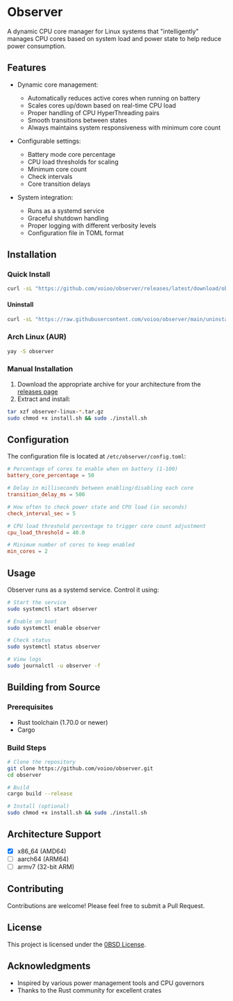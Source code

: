 # Observer

A dynamic CPU core manager for Linux systems that "intelligently" manages CPU cores based on system load and power state to help reduce power consumption.

## Features

- Dynamic core management:
  - Automatically reduces active cores when running on battery
  - Scales cores up/down based on real-time CPU load
  - Proper handling of CPU HyperThreading pairs
  - Smooth transitions between states
  - Always maintains system responsiveness with minimum core count

- Configurable settings:
  - Battery mode core percentage
  - CPU load thresholds for scaling
  - Minimum core count
  - Check intervals
  - Core transition delays

- System integration:
  - Runs as a systemd service
  - Graceful shutdown handling
  - Proper logging with different verbosity levels
  - Configuration file in TOML format

## Installation

### Quick Install

```bash
curl -sL "https://github.com/voioo/observer/releases/latest/download/observer-linux-amd64.tar.gz" | sudo bash -c 'tar xz -C /tmp && bash /tmp/install.sh'
```

#### Uninstall

```bash
curl -sL "https://raw.githubusercontent.com/voioo/observer/main/uninstall.sh" | sudo bash
```

### Arch Linux (AUR)
```bash
yay -S observer
```

### Manual Installation
1. Download the appropriate archive for your architecture from the [releases page](https://github.com/voioo/observer/releases)
2. Extract and install:
```bash
tar xzf observer-linux-*.tar.gz
sudo chmod +x install.sh && sudo ./install.sh
```

## Configuration

The configuration file is located at `/etc/observer/config.toml`:

```toml
# Percentage of cores to enable when on battery (1-100)
battery_core_percentage = 50

# Delay in milliseconds between enabling/disabling each core
transition_delay_ms = 500

# How often to check power state and CPU load (in seconds)
check_interval_sec = 5

# CPU load threshold percentage to trigger core count adjustment
cpu_load_threshold = 40.0

# Minimum number of cores to keep enabled
min_cores = 2
```

## Usage

Observer runs as a systemd service. Control it using:

```bash
# Start the service
sudo systemctl start observer

# Enable on boot
sudo systemctl enable observer

# Check status
sudo systemctl status observer

# View logs
sudo journalctl -u observer -f
```

## Building from Source

### Prerequisites
- Rust toolchain (1.70.0 or newer)
- Cargo

### Build Steps
```bash
# Clone the repository
git clone https://github.com/voioo/observer.git
cd observer

# Build
cargo build --release

# Install (optional)
sudo chmod +x install.sh && sudo ./install.sh
```

## Architecture Support

- [x] x86_64 (AMD64)
- [ ] aarch64 (ARM64)
- [ ] armv7 (32-bit ARM)

## Contributing

Contributions are welcome! Please feel free to submit a Pull Request.

## License

This project is licensed under the [0BSD License](LICENSE).

## Acknowledgments

- Inspired by various power management tools and CPU governors
- Thanks to the Rust community for excellent crates